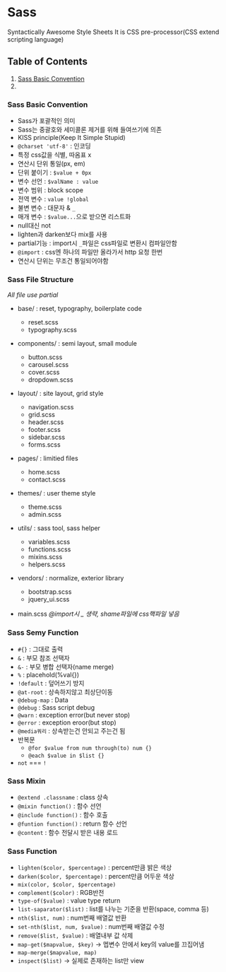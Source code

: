 # **Sass**
Syntactically Awesome Style Sheets
It is CSS pre-processor(CSS extend scripting language)

## Table of Contents
1. [Sass Basic Convention](#Sass-Basic-Convention)
1. [](#)


### Sass Basic Convention

- Sass가 포괄적인 의미
- Sass는 중괄호와 세미콜론 제거를 위해 들여쓰기에 의존
- KISS principle(Keep It Simple Stupid)
- `@charset 'utf-8'` : 인코딩
- 특정 css값을 식별, 따옴표 x
- 연산시 단위 통일(px, em)
- 단위 붙이기 : `$value + 0px`
- 변수 선언 : `$valName : value`
- 변수 범위 : block scope
- 전역 변수 : `value !global`
- 불변 변수 : 대문자 & `_`
- 매개 변수 : `$value...`으로 받으면 리스트화
- null대신 not
- lighten과 darken보다 mix를 사용
- partial기능 : import시 `_`파일은 css파일로 변환시 컴파일안함
- `@import` : css엔 하나의 파일만 올라가서 http 요청 한번
- 연산시 단위는 무조건 통일되어야함


### Sass File Structure
*All file use partial*

- base/ : reset, typography, boilerplate code
    - reset.scss
    - typography.scss

- components/ : semi layout, small module
    - button.scss
    - carousel.scss
    - cover.scss
    - dropdown.scss

- layout/ : site layout, grid style
    - navigation.scss
    - grid.scss
    - header.scss
    - footer.scss
    - sidebar.scss
    - forms.scss

- pages/ : limitied files
    - home.scss
    - contact.scss

- themes/ : user theme style
    - theme.scss
    - admin.scss

- utils/ : sass tool, sass helper
    - variables.scss
    - functions.scss
    - mixins.scss
    - helpers.scss

- vendors/ : normalize, exterior library
    - bootstrap.scss
    - jquery_ui.scss

- main.scss
*@import시 _ 생략, shame파일에 css핵파일 넣음*


### Sass Semy Function

- `#{}` : 그대로 출력
- `&` : 부모 참조 선택자
- `&-` : 부모 병합 선택자(name merge)
- `%` : placehold(%val{})
- `!default` : 덮어쓰기 방지
- `@at-root` : 상속하지않고 최상단이동
- `@debug-map` : Data
- `@debug` : Sass script debug
- `@warn` : exception error(but never stop)
- `@error` : exception eroor(but stop)
- `@media쿼리` : 상속받는건 안되고 주는건 됨
- 반복문
    - `@for $value from num through(to) num {}`
    - `@each $value in $list {}`
- `not` === `!`


### Sass Mixin
- `@extend .classname` : class 상속
- `@mixin function()` : 함수 선언
- `@include function()` : 함수 호출
- `@funtion function()` : return 함수 선언
- `@content` : 함수 전달시 받은 내용 로드


### Sass Function
- `lighten($color, $percentage)` : percent만큼 밝은 색상
- `darken($color, $percentage)` : percent만큼 어두운 색상
- `mix(color, $color, $percentage)`
- `complement($color)` : RGB반전
- `type-of($value)` : value type return
- `list-saparator($list)` : list를 나누는 기준을 반환(space, comma 등)
- `nth($list, num)` : num번째 배열값 반환
- `set-nth($list, num, $value)` : num번째 배열값 수정
- `remove($list, $value)` : 배열내부 값 삭제
- `map-get($mapvalue, $key)` -> 멥변수 안에서 key의 value를 끄집어냄
- `map-merge($mapvalue, map)`
- `inspect($list)` -> 실제로 존재하는 list만 view

